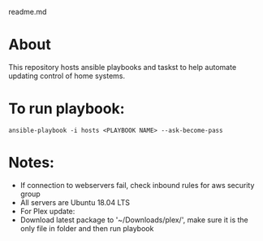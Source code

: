 readme.md
# About
This repository hosts ansible playbooks and taskst to help automate updating control of home systems.

# To run playbook:
`ansible-playbook -i hosts <PLAYBOOK NAME> --ask-become-pass`

# Notes:
 - If connection to webservers fail, check inbound rules for aws security group
 - All servers are Ubuntu 18.04 LTS
 - For Plex update:
  - Download latest package to '~/Downloads/plex/', make sure it is the only file in folder and then run playbook
